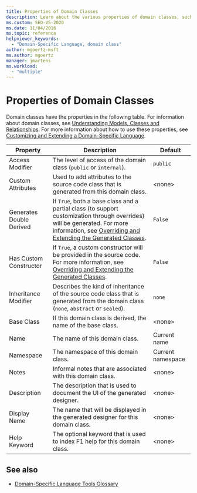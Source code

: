 ```yaml
---
title: Properties of Domain Classes
description: Learn about the various properties of domain classes, such as Access Modifier, Custom Attributes, and Generates Double Derived.
ms.custom: SEO-VS-2020
ms.date: 11/04/2016
ms.topic: reference
helpviewer_keywords:
  - "Domain-Specific Language, domain class"
author: mgoertz-msft
ms.author: mgoertz
manager: jmartens
ms.workload:
  - "multiple"
---
```

# Properties of Domain Classes
Domain classes have the properties in the following table. For information about domain classes, see [Understanding Models, Classes and Relationships](../modeling/understanding-models-classes-and-relationships.md). For more information about how to use these properties, see [Customizing and Extending a Domain-Specific Language](../modeling/customizing-and-extending-a-domain-specific-language.md).

|Property|Description|Default|
|-|-|-|
|Access Modifier|The level of access of the domain class (`public` or `internal`).|`public`|
|Custom Attributes|Used to add attributes to the source code class that is generated from this domain class.|\<none>|
|Generates Double Derived|If `True`, both a base class and a partial class (to support customization through overrides) will be generated. For more information, see [Overriding and Extending the Generated Classes](../modeling/overriding-and-extending-the-generated-classes.md).|`False`|
|Has Custom Constructor|If `True`, a custom constructor will be provided in the source code. For more information, see [Overriding and Extending the Generated Classes](../modeling/overriding-and-extending-the-generated-classes.md).|`False`|
|Inheritance Modifier|Describes the kind of inheritance of the source code class that is generated from the domain class (`none`, `abstract` or `sealed`).|`none`|
|Base Class|If this domain class is derived, the name of the base class.|\<none>|
|Name|The name of this domain class.|Current name|
|Namespace|The namespace of this domain class.|Current namespace|
|Notes|Informal notes that are associated with this domain class.|\<none>|
|Description|The description that is used to document the UI of the generated designer.|\<none>|
|Display Name|The name that will be displayed in the generated designer for this domain class.|\<none>|
|Help Keyword|The optional keyword that is used to index F1 help for this domain class.|\<none>|

## See also

- [Domain-Specific Language Tools Glossary](/previous-versions/bb126564(v=vs.100))